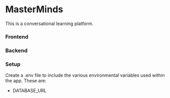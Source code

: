 # MasterMinds
This is a conversational learning platform.

### Frontend

### Backend

### Setup
Create a .env file to include the various environmental variables used within the app. These are:

- DATABASE_URL

